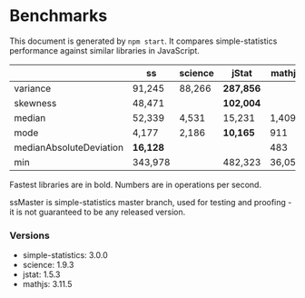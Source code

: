 # Benchmarks


This document is generated by `npm start`. It compares simple-statistics performance against similar libraries in JavaScript.


|                         | ss         | science | jStat       | mathjs | ssMaster    |
| ----------------------- | ---------- | ------- | ----------- | ------ | ----------- |
| variance                | 91,245     | 88,266  | **287,856** |        | 123,185     |
| skewness                | 48,471     |         | **102,004** |        | 50,696      |
| median                  | 52,339     | 4,531   | 15,231      | 1,409  | **54,582**  |
| mode                    | 4,177      | 2,186   | **10,165**  | 911    | 4,117       |
| medianAbsoluteDeviation | **16,128** |         |             | 483    | 15,789      |
| min                     | 343,978    |         | 482,323     | 36,056 | **612,349** |


Fastest libraries are in bold. Numbers are in operations per second.


ssMaster is simple-statistics master branch, used for testing and proofing - it is not guaranteed to be any released version.


### Versions

* simple-statistics: 3.0.0
* science: 1.9.3
* jstat: 1.5.3
* mathjs: 3.11.5
